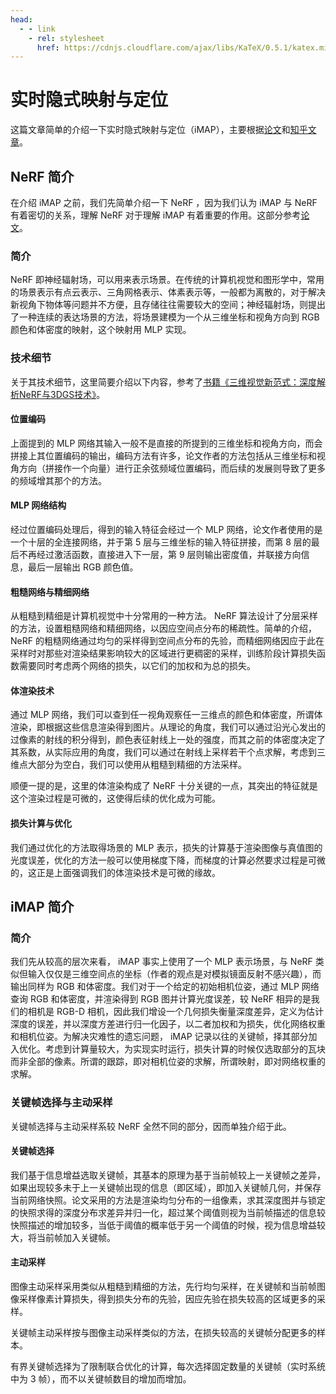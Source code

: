 ```yaml
---
head:
  - - link
    - rel: stylesheet
      href: https://cdnjs.cloudflare.com/ajax/libs/KaTeX/0.5.1/katex.min.css
---
```

# 实时隐式映射与定位

这篇文章简单的介绍一下实时隐式映射与定位（iMAP），主要根据[论文](https://arxiv.org/abs/2103.12352)和[知乎文章](https://zhuanlan.zhihu.com/p/487702125)。

## NeRF 简介

在介绍 iMAP 之前，我们先简单介绍一下 NeRF ，因为我们认为 iMAP 与 NeRF 有着密切的关系，理解 NeRF 对于理解 iMAP 有着重要的作用。这部分参考[论文](https://arxiv.org/abs/2003.08934)。

### 简介

NeRF 即神经辐射场，可以用来表示场景。在传统的计算机视觉和图形学中，常用的场景表示有点云表示、三角网格表示、体素表示等，一般都为离散的，对于解决新视角下物体等问题并不方便，且存储往往需要较大的空间；神经辐射场，则提出了一种连续的表达场景的方法，将场景建模为一个从三维坐标和视角方向到 RGB 颜色和体密度的映射，这个映射用 MLP 实现。

### 技术细节

关于其技术细节，这里简要介绍以下内容，参考了[书籍《三维视觉新范式：深度解析NeRF与3DGS技术》](https://book.douban.com/subject/37014639/)。

#### 位置编码

上面提到的 MLP 网络其输入一般不是直接的所提到的三维坐标和视角方向，而会拼接上其位置编码的输出，编码方法有许多，论文作者的方法包括从三维坐标和视角方向（拼接作一个向量）进行正余弦频域位置编码，而后续的发展则导致了更多的频域增其那个的方法。

#### MLP 网络结构

经过位置编码处理后，得到的输入特征会经过一个 MLP 网络，论文作者使用的是一个十层的全连接网络，并于第 $5$ 层与三维坐标的输入特征拼接，而第 $8$ 层的最后不再经过激活函数，直接进入下一层，第 $9$ 层则输出密度值，并联接方向信息，最后一层输出 RGB 颜色值。

#### 粗糙网络与精细网络

从粗糙到精细是计算机视觉中十分常用的一种方法。 NeRF 算法设计了分层采样的方法，设置粗糙网络和精细网络，以因应空间点分布的稀疏性。简单的介绍， NeRF 的粗糙网络通过均匀的采样得到空间点分布的先验，而精细网络因应于此在采样时对那些对渲染结果影响较大的区域进行更稠密的采样，训练阶段计算损失函数需要同时考虑两个网络的损失，以它们的加权和为总的损失。

#### 体渲染技术

通过 MLP 网络，我们可以查到任一视角观察任一三维点的颜色和体密度，所谓体渲染，即根据这些信息渲染得到图片。从理论的角度，我们可以通过沿光心发出的过像素的射线的积分得到，颜色表征射线上一处的强度，而其之前的体密度决定了其系数，从实际应用的角度，我们可以通过在射线上采样若干个点求解，考虑到三维点大部分为空白，我们可以使用从粗糙到精细的方法采样。

顺便一提的是，这里的体渲染构成了 NeRF 十分关键的一点，其突出的特征就是这个渲染过程是可微的，这使得后续的优化成为可能。

#### 损失计算与优化

我们通过优化的方法取得场景的 MLP 表示，损失的计算基于渲染图像与真值图的光度误差，优化的方法一般可以使用梯度下降，而梯度的计算必然要求过程是可微的，这正是上面强调我们的体渲染技术是可微的缘故。

## iMAP 简介

### 简介

我们先从较高的层次来看， iMAP 事实上使用了一个 MLP 表示场景，与 NeRF 类似但输入仅仅是三维空间点的坐标（作者的观点是对模拟镜面反射不感兴趣），而输出同样为 RGB 和体密度。我们对于一个给定的初始相机位姿，通过 MLP 网络查询 RGB 和体密度，并渲染得到 RGB 图并计算光度误差，较 NeRF 相异的是我们的相机是 RGB-D 相机，因此我们增设一个几何损失衡量深度差异，定义为估计深度的误差，并以深度方差进行归一化因子，以二者加权和为损失，优化网络权重和相机位姿。为解决灾难性的遗忘问题， iMAP 记录以往的关键帧，择其部分加入优化。考虑到计算量较大，为实现实时运行，损失计算的时候仅选取部分的瓦块而非全部的像素。所谓的跟踪，即对相机位姿的求解，所谓映射，即对网络权重的求解。

### 关键帧选择与主动采样

关键帧选择与主动采样系较 NeRF 全然不同的部分，因而单独介绍于此。

#### 关键帧选择

我们基于信息增益选取关键帧，其基本的原理为基于当前帧较上一关键帧之差异，如果出现较多未于上一关键帧出现的信息（即区域），即加入关键帧几何，并保存当前网络快照。论文采用的方法是渲染均匀分布的一组像素，求其深度图并与锁定的快照求得的深度分布求差异并归一化，超过某个阈值则视为当前帧描述的信息较快照描述的增加较多，当低于阈值的概率低于另一个阈值的时候，视为信息增益较大，将当前帧加入关键帧。

#### 主动采样

图像主动采样采用类似从粗糙到精细的方法，先行均匀采样，在关键帧和当前帧图像采样像素计算损失，得到损失分布的先验，因应先验在损失较高的区域更多的采样。

关键帧主动采样按与图像主动采样类似的方法，在损失较高的关键帧分配更多的样本。

有界关键帧选择为了限制联合优化的计算，每次选择固定数量的关键帧（实时系统中为 $3$ 帧），而不以关键帧数目的增加而增加。
